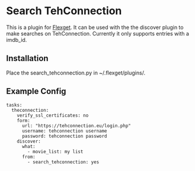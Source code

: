 Search TehConnection
=================
This is a plugin for [Flexget](http://flexget.com/).
It can be used with the the discover plugin to make searches on TehConnection.
Currently it only supports entries with a imdb_id.

Installation
------------
Place the search_tehconnection.py in ~/.flexget/plugins/.

Example Config
---------------
```
tasks:
  theconnection:
    verify_ssl_certificates: no
    form:
      url: "https://tehconnection.eu/login.php"
      username: tehconnection username
      password: tehconnection password
    discover:
      what:
        - movie_list: my list
      from:
        - search_tehconnection: yes
```
